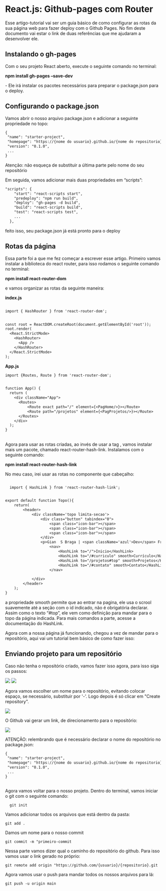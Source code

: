 # React.js: Github-pages com Router

<p>Esse artigo-tutorial vai ser um guia básico de como configurar as rotas da sua página web para fazer deploy com o Github Pages. No fim deste documento vai estar o link de duas referências que me ajudaram a desenvolver ele.</p>

<p><p/>


## Instalando o gh-pages

<p>Com o seu projeto React aberto, execute o seguinte comando no terminal:</p>
<strong>npm install gh-pages –save-dev</strong>
<p>- Ele irá instalar os pacotes necessários para preparar o package.json para o deploy.</p>

## Configurando o package.json

<p>Vamos abrir o nosso arquivo package.json e adicionar a seguinte propriedade no topo:</p>
  
 ```diff
{
  "name": "starter-project",
  "homepage": "https://{nome do usuario}.github.io/{nome do repositorio}/"
  "version": "0.1.0",
  ...
}
````

<p>Atenção: não esqueça de substituir a última parte pelo nome do seu repositório</p>

<p>Em seguida, vamos adicionar mais duas propriedades em “scripts”:</p>

````diff
"scripts": {
    "start": "react-scripts start",
    "predeploy": "npm run build",
    "deploy": "gh-pages -d build", 
    "build": "react-scripts build",
    "test": "react-scripts test",
    ...
  },
````
<p>feito isso, seu package.json já está pronto para o deploy</p>

## Rotas da página

<p>Essa parte foi a que me fez começar a escrever esse artigo. Primeiro vamos instalar a biblioteca do react router, para isso rodamos o seguinte comando no terminal:</p>
<strong>npm install react-router-dom</strong>

<p>e vamos organizar as rotas da seguinte maneira: </p>


<strong>index.js</strong>
````diff

import { HashRouter } from 'react-router-dom';


const root = ReactDOM.createRoot(document.getElementById('root'));
root.render(
  <React.StrictMode>
    <HashRouter>
      <App />
    </HashRouter>
  </React.StrictMode>
);


````
<strong></strong>
<strong>App.js</strong>
````diff
import {Routes, Route } from 'react-router-dom';


function App() {
  return (
    <div className="App">
      <Routes>
          <Route exact path="/" element={<PagHome/>}></Route>
          <Route path="/projetos" element={<PagProjetos/>}></Route>
      </Routes>
    </div>
  );
}

````
##

<p>Agora para usar as rotas criadas, ao invés de usar a tag <a href=><a/>, vamos instalar mais um pacote, chamado react-router-hash-link. Instalamos com o seguinte comando:</p>
<strong>npm install react-router-hash-link</strong>
<p>No meu caso, irei usar as rotas no componente que cabeçalho:</p>

````diff

  import { HashLink } from 'react-router-hash-link';


export default function Topo(){
    return(
        <header>
            <div className='topo limita-secao'>
                <div class="button" tabindex="0">
                    <span class="icon-bar"></span>
                    <span class="icon-bar"></span>
                    <span class="icon-bar"></span>
                </div>
                <p>Gian  S Braga | <span className='azul'>Dev</span> Front-end</p>
                    <nav>
                        <HashLink to="/">Inicio</HashLink>
                        <HashLink to="/#curriculo" smooth>Currículo</HashLink>
                        <HashLink to="/projetos#top" smooth>Projetos</HashLink>
                        <HashLink to="/#contato" smooth>Contato</HashLink>
                    </nav>
               
            </div>
        </header>
    );
}
````
<p>a propriedade smooth permite que ao entrar na pagina, ele usa o scrool suavemente até a seção com o id indicado, não é obrigatória declarar. Assim como o texto “#top”, ele vem como definição para mandar para o topo da página indicada. Para mais comandos a parte, acesse a documentação do HashLink.</p>
<p>Agora com a nossa página já funcionando, chegou a vez de mandar para o repositório, aqui vai um tutorial bem básico de como fazer isso:</p>


## Enviando projeto para um repositório

Caso não tenha o repositório criado, vamos fazer isso agora, para isso siga os passos:

<div style="display: inline">
  <img src="https://github.com/giansb/react-deploy-routes-ptbr/assets/107221898/2d1e844f-84c6-4077-96cb-d507eb13af5f"/>
  <img src="https://github.com/giansb/react-deploy-routes-ptbr/assets/107221898/7862db0e-4abc-47ae-9e42-e4c817486c10"/>
</div>

Agora vamos escolher um nome para o repositório, evitando colocar espaço, se necessário, substituir por '-'. Logo depois é só clicar em "Create repository".

<img src="https://github.com/giansb/react-deploy-routes-ptbr/assets/107221898/8ec042ad-69c2-4d0c-9549-705ca9ba3f65"/>

<p>O Github vai gerar um link, de direcionamento para o repositório:</p>
<img src="https://github.com/giansb/react-deploy-routes-ptbr/assets/107221898/d7c2c128-eb67-4646-a44e-a092eb3ec3f8"/>

<p>ATENÇÃO: relembrando que é necessário declarar o nome do repositório no package.json:</p>

 ```diff
{
  "name": "starter-project",
  "homepage": "https://{nome do usuario}.github.io/{nome do repositorio}/"
  "version": "0.1.0",
  ...
}
````

##

<div>
  <p>Agora vamos voltar para o nosso projeto. Dentro do terminal, vamos iniciar o git com o seguinte comando:</p>
  
  ```shell
    git init
  ```
  
</div>

<div>
  <p>Vamos adicionar todos os arquivos que está dentro da pasta:</p>
  
  ```shell
  git add .
  ```
  
</div>

<div>
  <p>Damos um nome para o nosso commit</p>
  
  ```shell
  git commit -m "primeiro-commit
  ```
  
</div>

<div>
  <p>Nessa parte vamos dizer qual o caminho do repositório do github. Para isso vamos usar o link gerado no próprio:</p>
  
  ```shell
  git remote add origin "https://github.com/{usuario}/{repositorio}.git
  ```
  
</div>

<div>
  <p>Agora vamos usar o push para mandar todos os nossos arquivos para lá:</p>
  
  ```shell
  git push -u origin main
  ```
  
</div>








